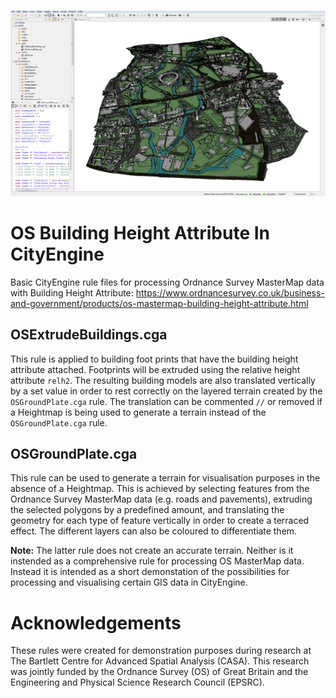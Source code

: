 ![OS Building Height in CityEngine](images/OS_Building_Height_In_CityEngine.png)

# OS Building Height Attribute In CityEngine
Basic CityEngine rule files for processing Ordnance Survey MasterMap data with Building Height Attribute:
https://www.ordnancesurvey.co.uk/business-and-government/products/os-mastermap-building-height-attribute.html

## OSExtrudeBuildings.cga
This rule is applied to building foot prints that have the building height attribute attached. Footprints will be extruded using the relative height attribute `relh2`. The resulting building models are also translated vertically by a set value in order to rest correctly on the layered terrain created by the `OSGroundPlate.cga` rule. The translation can be commented `//` or removed if a Heightmap is being used to generate a terrain instead of the `OSGroundPlate.cga` rule.

## OSGroundPlate.cga
This rule can be used to generate a terrain for visualisation purposes in the absence of a Heightmap. This is achieved by selecting features from the Ordnance Survey MasterMap data (e.g. roads and pavements), extruding the selected polygons by a predefined amount, and translating the geometry for each type of feature vertically in order to create a terraced effect. The different layers can also be coloured to differentiate them.

**Note:** The latter rule does not create an accurate terrain. Neither is it instended as a comprehensive rule for processing OS MasterMap data. Instead it is intended as a short demonstation of the possibilities for processing and visualising certain GIS data in CityEngine.

# Acknowledgements

These rules were created for demonstration purposes during research at The Bartlett Centre for Advanced Spatial Analysis (CASA). This research was jointly funded by the Ordnance Survey (OS) of Great Britain and the Engineering and Physical Science Research Council (EPSRC).
